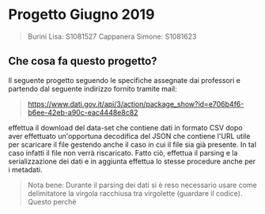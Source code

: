 # Progetto Giugno 2019
>Burini Lisa: S1081527
>Cappanera Simone: S1081623

## Che cosa fa questo progetto?

Il seguente progetto seguendo le specifiche assegnate dai professori e partendo dal seguente indirizzo fornito tramite mail:
> https://www.dati.gov.it/api/3/action/package_show?id=e706b4f6-b6ee-42eb-a90c-eac4448e8c82

effettua il download del data-set che contiene dati in formato CSV dopo aver effettuato un'opportuna decodifica del JSON che contiene l'URL utile per scaricare il file gestendo anche il caso in cui il file sia già presente. In tal caso infatti il file non verrà riscaricato. 
Fatto ciò, effettua il parsing e la serializzazione dei dati e in aggiunta effettua lo stesse procedure anche per i metadati. 
>Nota bene: Durante il parsing dei dati si è reso necessario usare come delimitatore la virgola racchiusa tra virgolette (guardare il codice). Questo perchè 

<!--stackedit_data:
eyJoaXN0b3J5IjpbNjQ2ODY4OTkxLDU0MjEyNTM5Niw1MjI3MT
Q5NjUsLTE0MzEzMTIzMzAsLTE4NTE1NTQ0NzAsLTE4NTE1NTQ0
NzBdfQ==
-->